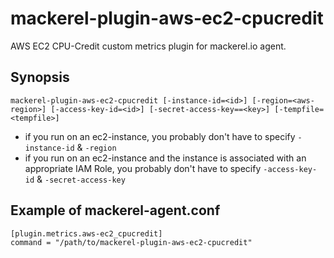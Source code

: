 mackerel-plugin-aws-ec2-cpucredit
=================================

AWS EC2 CPU-Credit custom metrics plugin for mackerel.io agent.

## Synopsis

```shell
mackerel-plugin-aws-ec2-cpucredit [-instance-id=<id>] [-region=<aws-region>] [-access-key-id=<id>] [-secret-access-key==<key>] [-tempfile=<tempfile>]
```
* if you run on an ec2-instance, you probably don't have to specify `-instance-id` & `-region`
* if you run on an ec2-instance and the instance is associated with an appropriate IAM Role, you probably don't have to specify `-access-key-id` & `-secret-access-key`

## Example of mackerel-agent.conf

```
[plugin.metrics.aws-ec2_cpucredit]
command = "/path/to/mackerel-plugin-aws-ec2-cpucredit"
```
